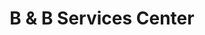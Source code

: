 ---
title: "B & B Services Center"
url: /mount-carmel/b-und-b-services-center/
shop: Autowerkstatt
---